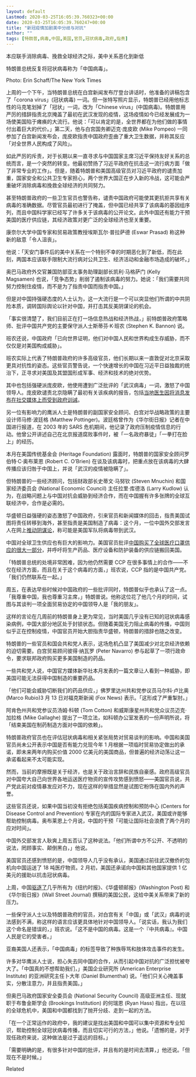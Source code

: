 ```yaml
---
layout: default
Lastmod: 2020-03-25T16:05:39.760323+00:00
date: 2020-03-25T16:05:39.760247+00:00
title: "新冠疫情加剧美中分歧与对抗"
author: ""
tags: [特朗普,病毒,中国,美国,官员,冠状病毒,政府,指责]
---
```


本应联手消除病毒、挽救全球经济之际，美中关系恶化到新低

特朗普总统反复将冠状病毒称为「中国病毒」。

Photo: Erin Schaff/The New York Times

上周的一个下午，当特朗普总统在白宫新闻发布厅登台讲话时，他准备的讲稿包含了「corona virus」(冠状病毒) 一词。但一张特写照片显示，特朗普已经用他标志性的马克笔划掉了「冠状」一词，改为「Chinese virus」(中国病毒)。特朗普用严厉的措辞指责北京掩盖了最初在武汉发现的疫情，这场疫情如今已经发展成为一场使美国陷于瘫痪的大流行。他说：「可以肯定的是，全世界都在为他们做的事情付出着巨大的代价。」第二天，他与白宫国务卿迈克·庞皮欧 (Mike Pompeo) 一同参加了白宫新闻发布会，庞皮欧指责中国政府歪曲了重大卫生数据，并称其反应「对全世界人民构成了风险」。

如此严厉的斥责，对于长期以来一直寻求与中国国家主席习近平保持友好关系的总统而言，是一个突然的转变。他最初赞扬了习近平政府在抗击这一流行病方面「做了非常专业的工作」。但是，随着特朗普和美国高级官员对习近平政府的谴责加重，国家安全和公共卫生专家担心，两个世界大国正在步入新的冷战，这可能会严重破坏消除病毒和挽救全球经济的共同努力。

甚至特朗普政府的一些卫生官员也警告称，谴责中国政府可能使其更抗拒共享有关病毒的准确数据。尽管官员最初进行了掩盖，但中国已经共享了该病毒的基因组序列，而且中国科学家已经写了许多关于该病毒的公开论文。此外中国还有能力干预美国的医疗供应链，其经济政策对更广泛的全球经济也至关重要。

康奈尔大学中国专家和贸易政策教授埃斯瓦尔·普拉萨德 (Eswar Prasad) 称这种新的敌意「令人沮丧」。

他说：「天安门事件后的美中关系在一个特别不幸的时期恶化到了新低，而在此刻，两国本应该联手限制大流行病对公共卫生、经济活动和金融市场造成的破坏。」

奥巴马政府外交官兼国防部亚太事务助理副部长凯利·马格萨门 (Kelly Magsamen) 也说，「竞争态势」削弱了遏制该病毒的努力。她说：「我们需要共同努力控制住疫情，而不是为了指责中国而指责中国。」

但是对中国持强硬态度的人士认为，这一大流行是一个可以突显他们所谓的中共阴险本质，调转国际舆论以针对中国，并打击其反美阴谋论的机会。

「事实很清楚了，我们目前正在打一场信息热战和经济热战，」前特朗普政府策略师、批评中国共产党的主要保守派人士斯蒂芬·K·班农 (Stephen K. Bannon) 说。

班农还说，中国政府「已向世界证明，他们对中国人民和世界构成生存威胁，而不仅仅是对美国构成威胁」。

班农实际上代表了特朗普政府的许多高级官员，他们长期以来一直敦促对北京采取更具对抗性的姿态。这些官员警告说，一个快速增长的中国在习近平日益独裁的统治下，正寻求对美国及其盟国形成军事、经济和技术的绝对优势。

其中也包括强硬派庞皮欧，他使用遭到广泛批评的「武汉病毒」一词，激怒了中国领导人。庞皮欧谴责北京隐瞒了最初有关该疾病的报告，包括[当地医生因将消息发布在社交媒体上而受到政府训诫](https://nei.st/medium/nytimes/online-revolt-in-china-as-a-doctor-is-lionized)。

另一位有影响力的鹰派人士是特朗普的副国家安全顾问、白宫对华战略政策的主要设计师马修·波廷格 (Matthew Pottinger)。波廷格曾作为《华尔街日报》记者在中国进行报道，在 2003 年的 SARS 危机期间，他记录了政府压制疫情信息的行动。他曾公开讲述自己在北京报道腐败事件时，被「一名政府暴徒」「一拳打在脸上」的经历。

本月在美国传统基金会 (Heritage Foundation) 露面时，特朗普的国家安全顾问罗伯特·C·奥布莱恩 (Robert C. O’Brien) 在谈及该病毒时，把重点放在该病毒的大肆传播应该归咎于中国上，并说「武汉的疫情被隐瞒了」。

但特朗普的一些经济顾问，包括财政部长史蒂文·马努钦 (Steven Mnuchin) 和国家经济委员会 (National Economic Council) 主任拉里·库德洛 (Larry Kudlow) 认为，在战略问题上与中国对抗会威胁到经济合作，而在中国握有许多张牌的全球互联经济中，合作是必需的。

华盛顿日益强硬的姿态激怒了中国政府，引来官员和新闻媒体的回击，指责美国试图将责任转移到海外，甚至指责是美国制造了病毒：这个月，一位中国外交部发言人在网上[推动阴谋论](https://nei.st/medium/nytimes/china-spins-tale-that-the-u-s-army-started-the-coronavirus-epidemic)，称可能是美国军队将病毒带到武汉。

中国对全球卫生供应也有巨大的影响力。美国官员批评[中国购买了全球医疗口罩供应的很大一部分](https://nei.st/medium/initium/coronavirus-protective-suits-made-in-china)，并呼吁将生产药品、医疗设备和防护装备的供应链搬回美国。

「特朗普总统的处境非常困难，因为他仍然需要 CCP 在很多事情上的合作——不仅在经济方面，而且在关于这个病毒的方面，」班农说，CCP 指的是中国共产党。「我们仍然联系在一起。」

周五，在表达早些时候对中国政府的一些批评同时，特朗普似乎也承认了这一点。「我尊重中国，我也尊重习主席，」特朗普说。他称这位花了他几个月的时间，试图与其谈判一项全面贸易协定的中国领导人是「我的朋友」。

这样的言论在几周前的特朗普身上更为常见，当时美国几乎没有已知的冠状病毒感染病例，中国大部分地区处于封锁状态。但随着美国无力阻止病毒的传播，中国则似乎正在控制疫情，中国官员开始大胆指责华盛顿，特朗普的措辞也随之改变。

特朗普的一些官员和国会共和党人表示，这场危机凸显了美国减少对北京经济依赖的迫切需要。白宫贸易顾问彼得·纳瓦罗 (Peter Navarro) 参与起草了一项行政命令，要求联邦政府购买更多美国制造的药品。

一些共和党人说，中国官方媒体新华社本月发表的一篇文章让人看到一种威胁，即美国可能无法获得中国制造的重要药品。

「他们可能会威胁切断我们的药品供应，」佛罗里达州共和党参议员马尔科·卢比奥 (Marco Rubio)3 月 13 日对福克斯新闻 (Fox News) 表示。「这形成了严重掣肘。」

阿肯色州共和党参议员汤姆·科顿 (Tom Cotton) 和威斯康星州共和党众议员迈克·加拉格 (Mike Gallaghe) 提出了一项立法，如科顿办公室发表的一份声明所说，将「结束美国在制药制造方面对中国的依赖」。

特朗普政府官员也在评估冠状病毒和相关紧张局势对贸易谈判的影响。中国和美国官员尚未公开表示中国是否有能力兑现今年 1 月根据一项临时贸易协定做出的承诺，即未来两年内购买价值 2000 亿美元的美国商品，但普遍的经济动荡让这一承诺看起来不太可能实现。

然而，当前的摩擦既是关于经济，也是关于政治言辞和民族自豪感。政府高级官员对中国夸大自己向世界各地运送医疗物资的宣传攻势感到愤怒——美国官员说，共产党此前对疫情暴发应对不力，现在这样的举措显然是试图它粉饰在国内外的声誉。

这些官员还说，如果中国当初没有拒绝包括美国疾病控制和预防中心 (Centers for Disease Control and Prevention) 专家在内的国际专家进入武汉，美国或许能够帮助控制病毒。奥布莱恩上个月说，中国的干预「可能让国际社会浪费了两个月的应对时间」。

中国外交部发言人耿爽上周五否认了这种说法。「他们所谓中方不公开、不透明的说法，罔顾事实、颠倒黑白，」他说。

美国官员还感到愤怒的是，中国领导人几乎没有承认，美国通过前往武汉撤侨的包机向中国运送了 18 吨医疗物资。2 月初，美国还承诺向中国和其他国家提供 1 亿美元的援助以抗击冠状病毒。

上周，中国[驱逐了](https://nei.st/medium/wsj/china-banishes-u-s-journalists-from-wall-street-journal-new-york-times-and-washington-post)几乎所有为《纽约时报》、《华盛顿邮报》(Washington Post) 和《华尔街日报》(Wall Street Journal) 撰稿的美国公民，这给中美关系带来了新的压力。

一些保守派人士以及特朗普政府的官员，对白宫有关「中国」或「武汉」病毒的说法感到不满，称这样的语言应该更具体地针对中国领导人。「说实话，我认为我们这个命名是错误的，」班农说。「这不是中国的病毒。这是一个『中共病毒』。中国人民是它的受害者。」

亚裔美国人还表示，「中国病毒」的标签导致了种族辱骂和肢体攻击事件的发生。

许多对华鹰派人士说，担心失去同中国的合作，从而引起中国对抗的广泛担忧被夸大了。「中国真的不想帮助我们，」美国企业研究所 (American Enterprise Institute) 的亚洲研究主任卜大年 (Daniel Blumenthal) 说。「他们只关心掩盖事实，分散注意力，并且指责美国。」

但奥巴马政府国家安全委员会 (National Security Council) 高级亚洲主任、现就职于布鲁金斯学会 (Brookings Institution) 的何瑞恩 (Ryan Hass) 指出，在以往的全球危机中，美国和中国都找到了抛开分歧、走到一起的方法。

「在一个正常运作的政府中，我的建议是找出美国和中国可以集中资源和专业知识，帮助控制全球冠状病毒传播，而且切实可行的方法，」他说。「遗憾的是，对于现任政府来说，这种做法是过于遥远的目标。」

「需要明确的是，有很多针对中国的批评，并且有的是时间去清算，」他还说。「但现在不是时候。」

Related

